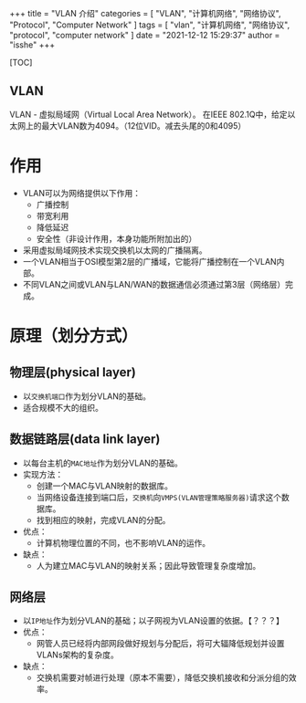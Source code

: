 +++
title = "VLAN 介绍"
categories = [ "VLAN", "计算机网络", "网络协议", "Protocol", "Computer Network" ]
tags = [ "vlan", "计算机网络", "网络协议", "protocol", "computer network" ]
date = "2021-12-12 15:29:37"
author = "isshe"
+++

[TOC]

VLAN
---
VLAN - 虚拟局域网（Virtual Local Area Network）。
在IEEE 802.1Q中，给定以太网上的最大VLAN数为4094。（12位VID。减去头尾的0和4095）

# 作用
* VLAN可以为网络提供以下作用：
    * 广播控制
    * 带宽利用
    * 降低延迟
    * 安全性（非设计作用，本身功能所附加出的）
* 采用虚拟局域网技术实现交换机以太网的广播隔离。
* 一个VLAN相当于OSI模型第2层的广播域，它能将广播控制在一个VLAN内部。
* 不同VLAN之间或VLAN与LAN/WAN的数据通信必须通过第3层（网络层）完成。

# 原理（划分方式）
## 物理层(physical layer)
* 以`交换机端口`作为划分VLAN的基础。
* 适合规模不大的组织。

## 数据链路层(data link layer)
* 以每台主机的`MAC地址`作为划分VLAN的基础。
* 实现方法：
    * 创建一个MAC与VLAN映射的数据库。
    * 当网络设备连接到端口后，`交换机`向`VMPS(VLAN管理策略服务器)`请求这个数据库。
    * 找到相应的映射，完成VLAN的分配。
* 优点：
    * 计算机物理位置的不同，也不影响VLAN的运作。
* 缺点：
    * 人为建立MAC与VLAN的映射关系；因此导致管理复杂度增加。

## 网络层
* 以`IP地址`作为划分VLAN的基础；以子网视为VLAN设置的依据。【？？？】
* 优点：
    * 网管人员已经将内部网段做好规划与分配后，将可大辐降低规划并设置VLANs架构的复杂度。
* 缺点：
    * 交换机需要对帧进行处理（原本不需要），降低交换机接收和分派分组的效率。
